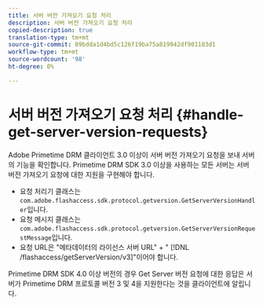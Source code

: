 ```yaml
---
title: 서버 버전 가져오기 요청 처리
description: 서버 버전 가져오기 요청 처리
copied-description: true
translation-type: tm+mt
source-git-commit: 89bdda1d4bd5c126f19ba75a819942df901183d1
workflow-type: tm+mt
source-wordcount: '98'
ht-degree: 0%

---
```



# 서버 버전 가져오기 요청 처리 {#handle-get-server-version-requests}

Adobe Primetime DRM 클라이언트 3.0 이상이 서버 버전 가져오기 요청을 보내 서버의 기능을 확인합니다. Primetime DRM SDK 3.0 이상을 사용하는 모든 서버는 서버 버전 가져오기 요청에 대한 지원을 구현해야 합니다.

* 요청 처리기 클래스는 `com.adobe.flashaccess.sdk.protocol.getversion.GetServerVersionHandler`입니다.
* 요청 메시지 클래스는 `com.adobe.flashaccess.sdk.protocol.getversion.GetServerVersionRequestMessage`입니다.
* 요청 URL은 &quot;메타데이터의 라이선스 서버 URL&quot; + &quot; [!DNL /flashaccess/getServerVersion/v3]&quot;이어야 합니다.

Primetime DRM SDK 4.0 이상 버전의 경우 Get Server 버전 요청에 대한 응답은 서버가 Primetime DRM 프로토콜 버전 3 및 4을 지원한다는 것을 클라이언트에 알립니다.

